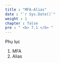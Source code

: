 ```yaml
---
title : "MFA-Alias"
date : "`r Sys.Date()`"
weight : 1
chapter : false
pre : " <b> 7.1 </b> "
---
```


Phụ lục
1. MFA
2. Alias